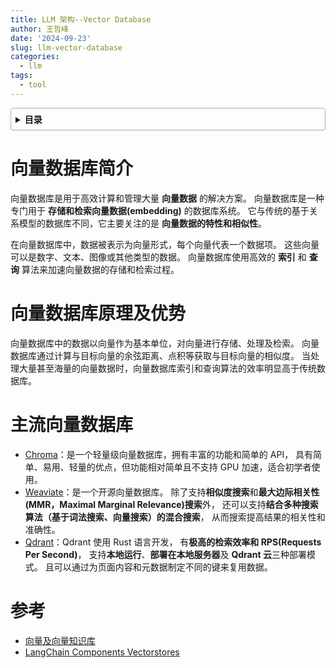 ```yaml
---
title: LLM 架构--Vector Database
author: 王哲峰
date: '2024-09-23'
slug: llm-vector-database
categories:
  - llm
tags:
  - tool
---
```


<style>
details {
    border: 1px solid #aaa;
    border-radius: 4px;
    padding: .5em .5em 0;
}
summary {
    font-weight: bold;
    margin: -.5em -.5em 0;
    padding: .5em;
}
details[open] {
    padding: .5em;
}
details[open] summary {
    border-bottom: 1px solid #aaa;
    margin-bottom: .5em;
}
img {
    pointer-events: none;
}
</style>

<details><summary>目录</summary><p>

- [向量数据库简介](#向量数据库简介)
- [向量数据库原理及优势](#向量数据库原理及优势)
- [主流向量数据库](#主流向量数据库)
- [参考](#参考)
</p></details><p></p>

# 向量数据库简介

向量数据库是用于高效计算和管理大量 **向量数据** 的解决方案。
向量数据库是一种专门用于 **存储和检索向量数据(embedding)** 的数据库系统。
它与传统的基于关系模型的数据库不同，它主要关注的是 **向量数据的特性和相似性**。

在向量数据库中，数据被表示为向量形式，每个向量代表一个数据项。
这些向量可以是数字、文本、图像或其他类型的数据。
向量数据库使用高效的 **索引** 和 **查询** 算法来加速向量数据的存储和检索过程。

# 向量数据库原理及优势

向量数据库中的数据以向量作为基本单位，对向量进行存储、处理及检索。
向量数据库通过计算与目标向量的余弦距离、点积等获取与目标向量的相似度。
当处理大量甚至海量的向量数据时，向量数据库索引和查询算法的效率明显高于传统数据库。

# 主流向量数据库

* [Chroma](https://www.trychroma.com/)：是一个轻量级向量数据库，拥有丰富的功能和简单的 API，
  具有简单、易用、轻量的优点，但功能相对简单且不支持 GPU 加速，适合初学者使用。
* [Weaviate](https://weaviate.io/)：是一个开源向量数据库。
  除了支持**相似度搜索**和**最大边际相关性(MMR，Maximal Marginal Relevance)搜索**外，
  还可以支持**结合多种搜索算法（基于词法搜索、向量搜索）的混合搜索**，
  从而搜索提高结果的相关性和准确性。
* [Qdrant](https://qdrant.tech/)：Qdrant 使用 Rust 语言开发，
  有**极高的检索效率和 RPS(Requests Per Second)**，
  支持**本地运行**、**部署在本地服务器**及 **Qdrant 云**三种部署模式。
  且可以通过为页面内容和元数据制定不同的键来复用数据。

# 参考

* [向量及向量知识库](https://github.com/datawhalechina/llm-universe/blob/main/notebook/C3%20%E6%90%AD%E5%BB%BA%E7%9F%A5%E8%AF%86%E5%BA%93/1.%E5%90%91%E9%87%8F%E5%8F%8A%E5%90%91%E9%87%8F%E7%9F%A5%E8%AF%86%E5%BA%93%E4%BB%8B%E7%BB%8D.md)
* [LangChain Components Vectorstores](https://python.langchain.com/docs/integrations/vectorstores/)
